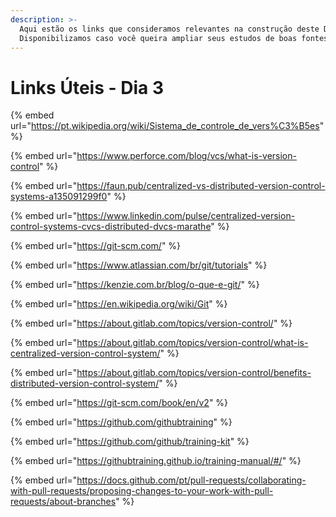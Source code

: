 ```yaml
---
description: >-
  Aqui estão os links que consideramos relevantes na construção deste Dia.
  Disponibilizamos caso você queira ampliar seus estudos de boas fontes :)
---
```


# Links Úteis - Dia 3



{% embed url="https://pt.wikipedia.org/wiki/Sistema_de_controle_de_vers%C3%B5es" %}

{% embed url="https://www.perforce.com/blog/vcs/what-is-version-control" %}

{% embed url="https://faun.pub/centralized-vs-distributed-version-control-systems-a135091299f0" %}

{% embed url="https://www.linkedin.com/pulse/centralized-version-control-systems-cvcs-distributed-dvcs-marathe" %}

{% embed url="https://git-scm.com/" %}

{% embed url="https://www.atlassian.com/br/git/tutorials" %}

{% embed url="https://kenzie.com.br/blog/o-que-e-git/" %}

{% embed url="https://en.wikipedia.org/wiki/Git" %}

{% embed url="https://about.gitlab.com/topics/version-control/" %}

{% embed url="https://about.gitlab.com/topics/version-control/what-is-centralized-version-control-system/" %}

{% embed url="https://about.gitlab.com/topics/version-control/benefits-distributed-version-control-system/" %}

{% embed url="https://git-scm.com/book/en/v2" %}

{% embed url="https://github.com/githubtraining" %}

{% embed url="https://github.com/github/training-kit" %}

{% embed url="https://githubtraining.github.io/training-manual/#/" %}

{% embed url="https://docs.github.com/pt/pull-requests/collaborating-with-pull-requests/proposing-changes-to-your-work-with-pull-requests/about-branches" %}

